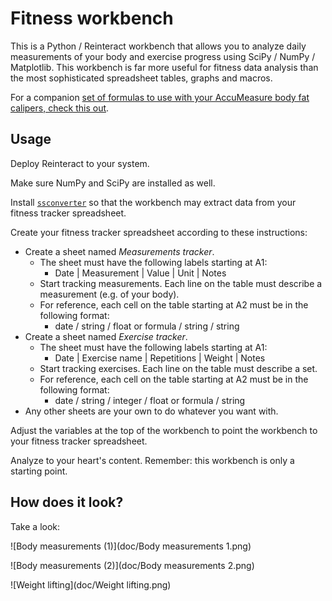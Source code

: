 # Fitness workbench

This is a Python / Reinteract workbench that allows you to analyze daily measurements of your body and exercise progress using SciPy / NumPy / Matplotlib.  This workbench is far more useful for fitness data analysis than the most sophisticated spreadsheet tables, graphs and macros.

For a companion [set of formulas to use with your AccuMeasure body fat calipers, check this out](https://rudd-o.com/archives/body-fat-formulas-for-your-accumeasure-body-fat-calipers).

## Usage

Deploy Reinteract to your system.

Make sure NumPy and SciPy are installed as well.

Install [`ssconverter`](https://github.com/Rudd-O/ssconverter) so that the workbench may extract data from your fitness tracker spreadsheet.

Create your fitness tracker spreadsheet according to these instructions:

* Create a sheet named *Measurements tracker*.
  * The sheet must have the following labels starting at A1:
    *  Date  |  Measurement   |   Value     |       Unit     |        Notes
  * Start tracking measurements.  Each line on the table must describe a measurement (e.g. of your body).
  * For reference, each cell on the table starting at A2 must be in the following format:
    * date  /  string    /   float or formula   /    string    /     string
* Create a sheet named *Exercise tracker*.
  * The sheet must have the following labels starting at A1:
    * Date  |  Exercise name  |  Repetitions  |  Weight  |  Notes
  * Start tracking exercises.  Each line on the table must describe a set.
  * For reference, each cell on the table starting at A2 must be in the following format:
    * date  /  string     /   integer  /  float or formula  /      string
* Any other sheets are your own to do whatever you want with.

Adjust the variables at the top of the workbench to point the workbench to your fitness tracker spreadsheet.

Analyze to your heart's content.  Remember: this workbench is only a starting point.

## How does it look?

Take a look:

![Body measurements (1)](doc/Body measurements 1.png)

![Body measurements (2)](doc/Body measurements 2.png)

![Weight lifting](doc/Weight lifting.png)
